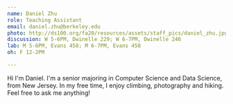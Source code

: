 ```yaml
---
name: Daniel Zhu
role: Teaching Assistant
email: daniel.zhu@berkeley.edu
photo: http://ds100.org/fa20/resources/assets/staff_pics/daniel_zhu.jpg
discussion: W 5-6PM, Dwinelle 229; W 6-7PM, Dwinelle 246
lab: M 5-6PM, Evans 458; M 6-7PM, Evans 458
oh: F 12-2PM

---
```


Hi I'm Daniel. I'm a senior majoring in Computer Science and Data Science, from New Jersey. In my free time, I enjoy climbing, photography and hiking. Feel free to ask me anything! 